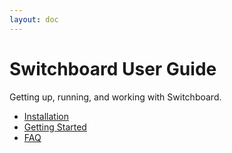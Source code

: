 ```yaml
---
layout: doc
---
```


# Switchboard User Guide

Getting up, running, and working with Switchboard.

- [Installation](installation.md)
- [Getting Started](getting-started.md)
- [FAQ](faq.md)

